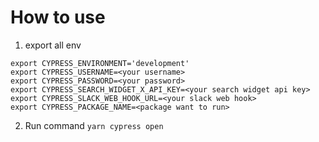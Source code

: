 # How to use
1. export all env
```
export CYPRESS_ENVIRONMENT='development'
export CYPRESS_USERNAME=<your username>
export CYPRESS_PASSWORD=<your password>
export CYPRESS_SEARCH_WIDGET_X_API_KEY=<your search widget api key>
export CYPRESS_SLACK_WEB_HOOK_URL=<your slack web hook>
export CYPRESS_PACKAGE_NAME=<package want to run>
```
2. Run command `yarn cypress open`
